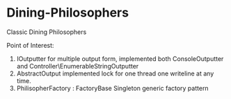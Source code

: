 # Dining-Philosophers
Classic Dining Philosophers 

Point of Interest:
1. IOutputter for multiple output form, implemented both ConsoleOutputter and Controller\EnumerableStringOutputter
2. AbstractOutput implemented lock for one thread one writeline at any time.
2. PhilisopherFactory : FactoryBase<PhilosopherFactory> Singleton generic factory pattern
